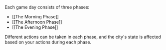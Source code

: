 Each game day consists of three phases:
* [[The Morning Phase]]
* [[The Afternoon Phase]]
* [[The Evening Phase]]

Different actions can be taken in each phase, and the city's state is affected based on your actions during each phase.